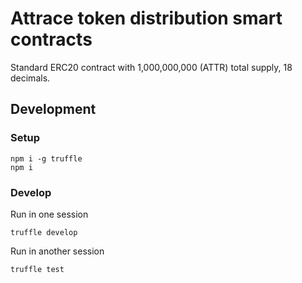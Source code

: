 # Attrace token distribution smart contracts
Standard ERC20 contract with 1,000,000,000 (ATTR) total supply, 18 decimals.

## Development

### Setup
```
npm i -g truffle
npm i
```

### Develop
Run in one session
```
truffle develop
```

Run in another session
```
truffle test
```